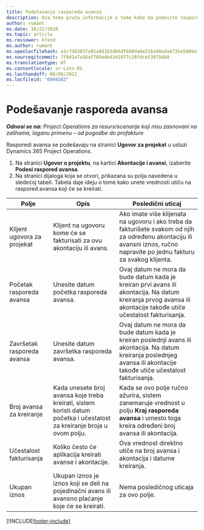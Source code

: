```yaml
---
title: Podešavanje rasporeda avansa
description: Ova tema pruža informacije o tome kako da podesite raspored avansa u usluzi Project Operations.
author: rumant
ms.date: 10/22/2020
ms.topic: article
ms.reviewer: kfend
ms.author: rumant
ms.openlocfilehash: a1cfd83837a91a8d1b3db6df688da6e216a90ada4735e5909a7e8cb26b87247d
ms.sourcegitcommit: 7f8d1e7a16af769adb43d1877c28fdce53975db8
ms.translationtype: HT
ms.contentlocale: sr-Latn-RS
ms.lasthandoff: 08/06/2021
ms.locfileid: "6994383"
---
```

# <a name="set-up-a-retainer-schedule"></a>Podešavanje rasporeda avansa

_**Odnosi se na:** Project Operations za resurs/scenarije koji nisu zasnovani na zalihama, laganu primenu – od pogodbe do profakture_

Rasporedi avansa se podešavaju na stranici **Ugovor za projekat** u usluzi Dynamics 365 Project Operations.

1. Na stranici **Ugovor o projektu**, na kartici **Akontacije i avansi**, izaberite **Podesi raspored avansa**.
2. Na stranici dijaloga koja se otvori, prikazana su polja navedena u sledećoj tabeli. Tabela daje ideju o tome kako unete vrednosti utiču na raspored avansa koji će se kreirati.

| Polje | Opis | Posledični uticaj |
| --- | --- | --- |
| Klijent ugovora za projekat | Klijent na ugovoru kome će se fakturisati za ovu akontaciju ili avans. | Ako imate više klijenata na ugovoru i ako treba da fakturišete svakom od njih za određenu akontaciju ili avansni iznos, ručno napravite po jednu fakturu za svakog klijenta. |
| Početak rasporeda avansa | Unesite datum početka rasporeda avansa. | Ovaj datum ne mora da bude datum kada je kreiran prvi avans ili akontacija. Na datum kreiranja prvog avansa ili akontacije takođe utiče učestalost fakturisanja. |
| Završetak rasporeda avansa | Unesite datum završetka rasporeda avansa. | Ovaj datum ne mora da bude datum kada je kreiran poslednji avans ili akontacija. Na datum kreiranja poslednjeg avansa ili akontacije takođe utiče učestalost fakturisanja. |
| Broj avansa za kreiranje | Kada unesete broj avansa koje treba kreirati, sistem koristi datum početka i učestalost za kreiranje broja u ovom polju. | Kada se ovo polje ručno ažurira, sistem zanemaruje vrednost u polju **Kraj rasporeda avansa** i umesto toga kreira određeni broj avansa ili akontacija. |
| Učestalost fakturisanja | Koliko često će aplikacija kreirati avanse i akontacije. | Ova vrednost direktno utiče na broj avansa i akontacija i datume kreiranja. |
| Ukupan iznos | Ukupan iznos je iznos koji se deli na pojedinačni avans ili avansno plaćanje koje će se kreirati. | Nema posledičnog uticaja za ovo polje. |


[!INCLUDE[footer-include](../../includes/footer-banner.md)]